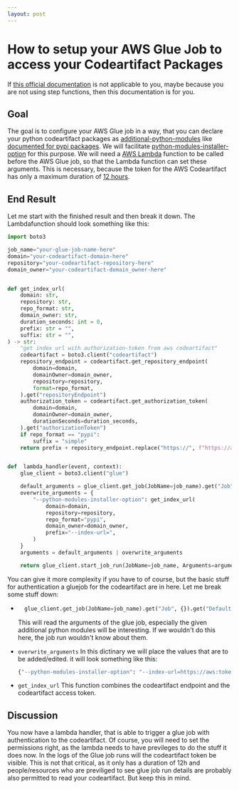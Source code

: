 ```yaml
---
layout: post
---
```

# How to setup your AWS Glue Job to access your Codeartifact Packages

If [this official documentation](https://aws.amazon.com/de/blogs/big-data/simplify-and-optimize-python-package-management-for-aws-glue-pyspark-jobs-with-aws-codeartifact/) is not applicable to you, maybe because you are not using step functions, then this documentation is for you.

## Goal

The goal is to configure your AWS Glue job in a way, that you can declare your python codeartifact packages as [additional-python-modules](https://docs.aws.amazon.com/glue/latest/dg/aws-glue-programming-etl-glue-arguments.html#additional-python-modules) like [documented for pypi packages](https://docs.aws.amazon.com/glue/latest/dg/aws-glue-programming-python-libraries.html). We will facilitate [python-modules-installer-option](https://docs.aws.amazon.com/glue/latest/dg/aws-glue-programming-etl-glue-arguments.html#python-modules-installer-option) for this purpose. We will need a [AWS Lambda](https://aws.amazon.com/lambda/) function to be called before the AWS Glue job, so that the Lambda function can set these arguments. This is necessary, because the token for the AWS Codeartifact has only a maximum duration of [12 hours](https://docs.aws.amazon.com/codeartifact/latest/ug/tokens-authentication.html).

## End Result

Let me start with the finished result and then break it down. The Lambdafunction should look something like this:

```python
import boto3

job_name="your-glue-job-name-here"
domain="your-codeartifact-domain-here"
repository="your-codeartifact-repository-here"
domain_owner="your-codeartifact-domain_owner-here"


def get_index_url(
    domain: str,
    repository: str,
    repo_format: str,
    domain_owner: str,
    duration_seconds: int = 0,
    prefix: str = "",
    suffix: str = "",
) -> str:
    "get index url with authorization-token from aws codeartifact"
    codeartifact = boto3.client("codeartifact")
    repository_endpoint = codeartifact.get_repository_endpoint(
        domain=domain,
        domainOwner=domain_owner,
        repository=repository,
        format=repo_format,
    ).get("repositoryEndpoint")
    authorization_token = codeartifact.get_authorization_token(
        domain=domain,
        domainOwner=domain_owner,
        durationSeconds=duration_seconds,
    ).get("authorizationToken")
    if repo_format == "pypi":
        suffix = "simple"
    return prefix + repository_endpoint.replace("https://", f"https://aws:{authorization_token}@") + suffix


def  lambda_handler(event, context):
    glue_client = boto3.client("glue")

    default_arguments = glue_client.get_job(JobName=job_name).get("Job", {}).get("DefaultArguments", {})
    overwrite_arguments = {
        "--python-modules-installer-option": get_index_url(
            domain=domain,
            repository=repository,
            repo_format="pypi",
            domain_owner=domain_owner,
            prefix="--index-url=",
        )
    }
    arguments = default_arguments | overwrite_arguments

    return glue_client.start_job_run(JobName=job_name, Arguments=arguments)
```

You can give it more complexity if you have to of course, but the basic stuff for authentication a gluejob for the codeartifact are in here. Let me break some stuff down:

- ```python
    glue_client.get_job(JobName=job_name).get("Job", {}).get("DefaultArguments", {})
    ```

    This will read the arguments of the glue job, especially the given additional python modules will be interesting. If we wouldn't do this here, the job run wouldn't know about them.
- `overwrite_arguments`
    In this dictinary we will place the values that are to be added/edited. it will look something like this:

    ```python
    {"--python-modules-installer-option": "--index-url=https://aws:token@aws.codeartifact.uri"}
    ```

- `get_index_url`
    This function combines the codeartifact endpoint and the codeartifact access token.

## Discussion

You now have a lambda handler, that is able to trigger a glue job with authentication to the codeartifact. Of course, you will need to set the permissions right, as the lambda needs to have previleges to do the stuff it does now. In the logs of the Glue job runs will the codeartifact token be visible. This is not that critical, as it only has a duration of 12h and people/resources who are previliged to see glue job run details are probably also permitted to read your codeartifact. But keep this in mind.
